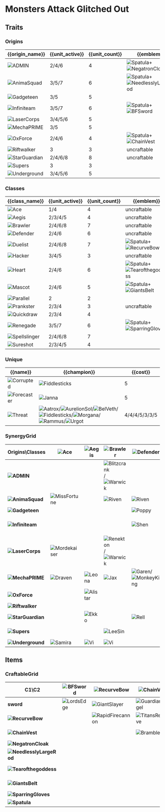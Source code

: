 # Monsters Attack Glitched Out

## Traits
### Origins
| {{origin_name}}                                                       | {{unit_active}} | {{unit_count}} | {{emblem}}                                                                                                            | {{desc}} |
| -                                                                     | -               | -              | -                                                                                                                     | -        |
| ![ADMIN](../tfttraits/icon/set8.5/ADMINEmblemItem.png)                | 2/4/6           | 4              | ![Spatula](../tftitems/icon/set8.5/Spatula.png)+![NegatronCloak](../tftitems/icon/set8.5/NegatronCloak.png)           |          |
| ![AnimaSquad](../tfttraits/icon/set8.5/AnimaSquadEmblemItem.png)      | 3/5/7           | 6              | ![Spatula](../tftitems/icon/set8.5/Spatula.png)+![NeedlesslyLargeRod](../tftitems/icon/set8.5/NeedlesslyLargeRod.png) |          |
| ![Gadgeteen](../tfttraits/icon/set8.5/GenAEEmblemItem.png)            | 3/5             | 5              |                                                                                                                       |          |
| ![Infiniteam](../tfttraits/icon/set8.5/InfiniteamEmblemItem.png)      | 3/5/7           | 6              | ![Spatula](../tftitems/icon/set8.5/Spatula.png)+![BFSword](../tftitems/icon/set8.5/BFSword.png)                       |          |
| ![LaserCorps](../tfttraits/icon/set8.5/InterPolarisEmblemItem.png)    | 3/4/5/6         | 5              |                                                                                                                       |          |
| ![MechaPRIME](../tfttraits/icon/set8.5/ExoPrimeEmblemItem.png)        | 3/5             | 5              |                                                                                                                       |          |
| ![OxForce](../tfttraits/icon/set8.5/OxForceEmblemItem.png)            | 2/4/6           | 4              | ![Spatula](../tftitems/icon/set8.5/Spatula.png)+![ChainVest](../tftitems/icon/set8.5/ChainVest.png)                   |          |
| ![Riftwalker](../tfttraits/icon/set8.5/RiftwalkerEmblemItem.png)      | 3               | 3              | uncraftable                                                                                                           |          |
| ![StarGuardian](../tfttraits/icon/set8.5/StarGuardianEmblemItem.png)  | 2/4/6/8         | 8              | uncraftable                                                                                                           |          |
| ![Supers](../tfttraits/icon/set8.5/Supers.svg)                        | 3               | 3              |                                                                                                                       |          |
| ![Underground](../tfttraits/icon/set8.5/UndergroundTheEmblemItem.png) | 3/4/5/6         | 5              |                                                                                                                       |          |

### Classes
| {{class_name}}                                                    | {{unit_active}} | {{unit_count}} | {{emblem}}                                                                                                        | {{desc}} |
| -                                                                 | -               | -              | -                                                                                                                 | -        |
| ![Ace](../tfttraits/icon/set8.5/AceEmblemItem.png)                | 1/4             | 4              | uncraftable                                                                                                       |          |
| ![Aegis](../tfttraits/icon/set8.5/AegisEmblemItem.png)            | 2/3/4/5         | 4              | uncraftable                                                                                                       |          |
| ![Brawler](../tfttraits/icon/set8.5/BrawlerEmblemItem.png)        | 2/4/6/8         | 7              | uncraftable                                                                                                       |          |
| ![Defender](../tfttraits/icon/set8.5/DefenderEmblemItem.png)      | 2/4/6           | 6              | uncraftable                                                                                                       |          |
| ![Duelist](../tfttraits/icon/set8.5/DuelistEmblemItem.png)        | 2/4/6/8         | 7              | ![Spatula](../tftitems/icon/set8.5/Spatula.png)+![RecurveBow](../tftitems/icon/set8.5/RecurveBow.png)             |          |
| ![Hacker](../tfttraits/icon/set8.5/HackerEmblemItem.png)          | 3/4/5           | 3              | uncraftable                                                                                                       |          |
| ![Heart](../tfttraits/icon/set8.5/HeartEmblemItem.png)            | 2/4/6           | 6              | ![Spatula](../tftitems/icon/set8.5/Spatula.png)+![Tearofthegoddess](../tftitems/icon/set8.5/Tearofthegoddess.png) |          |
| ![Mascot](../tfttraits/icon/set8.5/MascotEmblemItem.png)          | 2/4/6           | 5              | ![Spatula](../tftitems/icon/set8.5/Spatula.png)+![GiantsBelt](../tftitems/icon/set8.5/GiantsBelt.png)             |          |
| ![Parallel](../tfttraits/icon/set8.5/Parallel.svg)                | 2               | 2              |                                                                                                                   |          |
| ![Prankster](../tfttraits/icon/set8.5/PranksterEmblemItem.png)    | 2/3/4           | 3              | uncraftable                                                                                                       |          |
| ![Quickdraw](../tfttraits/icon/set8.5/Quickdraw.svg)              | 2/3/4           | 4              |                                                                                                                   |          |
| ![Renegade](../tfttraits/icon/set8.5/RenegadeEmblemItem.png)      | 3/5/7           | 6              | ![Spatula](../tftitems/icon/set8.5/Spatula.png)+![SparringGloves](../tftitems/icon/set8.5/SparringGloves.png)     |          |
| ![Spellslinger](../tfttraits/icon/set8.5/ChannelerEmblemItem.png) | 2/4/6/8         | 7              |                                                                                                                   |          |
| ![Sureshot](../tfttraits/icon/set8.5/DeadeyeEmblemItem.png)       | 2/3/4/5         | 4              |                                                                                                                   |          |

### Unique
| {{name}}                                               | {{champion}}                                                                                                                                                                                                                                                                                                                                                                          | {{cost}}      |
| -                                                      | -                                                                                                                                                                                                                                                                                                                                                                                     | -             |
| ![Corrupted](../tfttraits/icon/set8.5/Corrupted.svg)   | ![Fiddlesticks](../tftchampions/icon/set8.5/Fiddlesticks.jpg)                                                                                                                                                                                                                                                                                                                         | 5             |
| ![Forecaster](../tfttraits/icon/set8.5/Forecaster.svg) | ![Janna](../tftchampions/icon/set8.5/Janna.jpg)                                                                                                                                                                                                                                                                                                                                       | 5             |
| ![Threat](../tfttraits/icon/set8.5/Threat.svg)         | ![Aatrox](../tftchampions/icon/set8.5/Aatrox.png)/![AurelionSol](../tftchampions/icon/set8.5/AurelionSol.jpg)/![BelVeth](../tftchampions/icon/set8.5/BelVeth.jpg)/![Fiddlesticks](../tftchampions/icon/set8.5/Fiddlesticks.jpg)/![Morgana](../tftchampions/icon/set8.5/Morgana.png)/![Rammus](../tftchampions/icon/set8.5/Rammus.jpg)/![Urgot](../tftchampions/icon/set8.5/Urgot.jpg) | 4/4/4/5/3/3/5 |

### SynergyGrid
| ****Origins\Classes****                                                   | **![Ace](../tfttraits/icon/set8.5/AceEmblemItem.png)**      | **![Aegis](../tfttraits/icon/set8.5/AegisEmblemItem.png)** | **![Brawler](../tfttraits/icon/set8.5/BrawlerEmblemItem.png)**                                                | **![Defender](../tfttraits/icon/set8.5/DefenderEmblemItem.png)**                                          | **![Duelist](../tfttraits/icon/set8.5/DuelistEmblemItem.png)** | **![Hacker](../tfttraits/icon/set8.5/HackerEmblemItem.png)** | **![Heart](../tfttraits/icon/set8.5/HeartEmblemItem.png)** | **![Mascot](../tfttraits/icon/set8.5/MascotEmblemItem.png)** | **![Parallel](../tfttraits/icon/set8.5/Parallel.svg)**        | **![Prankster](../tfttraits/icon/set8.5/PranksterEmblemItem.png)** | **![Quickdraw](../tfttraits/icon/set8.5/Quickdraw.svg)**    | **![Renegade](../tfttraits/icon/set8.5/RenegadeEmblemItem.png)** | **![Spellslinger](../tfttraits/icon/set8.5/ChannelerEmblemItem.png)**                       | **![Sureshot](../tfttraits/icon/set8.5/DeadeyeEmblemItem.png)**                                               |
| -                                                                         | -                                                           | -                                                          | -                                                                                                             | -                                                                                                         | -                                                              | -                                                            | -                                                          | -                                                            | -                                                             | -                                                                  | -                                                           | -                                                                | -                                                                                           | -                                                                                                             |
| **![ADMIN](../tfttraits/icon/set8.5/ADMINEmblemItem.png)**                |                                                             |                                                            | ![Blitzcrank](../tftchampions/icon/set8.5/Blitzcrank.jpg)/![Warwick](../tftchampions/icon/set8.5/Warwick.png) |                                                                                                           |                                                                | ![Leblanc](../tftchampions/icon/set8.5/Leblanc.jpg)          |                                                            |                                                              |                                                               |                                                                    |                                                             | ![Camille](../tftchampions/icon/set8.5/Camille.jpg)              | ![Leblanc](../tftchampions/icon/set8.5/Leblanc.jpg)                                         |                                                                                                               |
| **![AnimaSquad](../tfttraits/icon/set8.5/AnimaSquadEmblemItem.png)**      | ![MissFortune](../tftchampions/icon/set8.5/MissFortune.jpg) |                                                            | ![Riven](../tftchampions/icon/set8.5/Riven.jpg)                                                               | ![Riven](../tftchampions/icon/set8.5/Riven.jpg)                                                           | ![Vayne](../tftchampions/icon/set8.5/Vayne.jpg)                |                                                              |                                                            | ![Nasus](../tftchampions/icon/set8.5/Nasus.jpg)              |                                                               | ![Jinx](../tftchampions/icon/set8.5/Jinx.jpg)                      | ![MissFortune](../tftchampions/icon/set8.5/MissFortune.jpg) | ![Sylas](../tftchampions/icon/set8.5/Sylas.jpg)                  |                                                                                             |                                                                                                               |
| **![Gadgeteen](../tfttraits/icon/set8.5/GenAEEmblemItem.png)**            |                                                             |                                                            |                                                                                                               | ![Poppy](../tftchampions/icon/set8.5/Poppy.jpg)                                                           |                                                                |                                                              | ![Lulu](../tftchampions/icon/set8.5/Lulu.jpg)              | ![Nunu](../tftchampions/icon/set8.5/Nunu.jpg)                |                                                               | ![Gnar](../tftchampions/icon/set8.5/Gnar.png)                      |                                                             |                                                                  | ![Annie](../tftchampions/icon/set8.5/Annie.jpg)                                             |                                                                                                               |
| **![Infiniteam](../tfttraits/icon/set8.5/InfiniteamEmblemItem.png)**      |                                                             |                                                            |                                                                                                               | ![Shen](../tftchampions/icon/set8.5/Shen.png)                                                             | ![TwistedFate](../tftchampions/icon/set8.5/TwistedFate.png)    | ![Shen](../tftchampions/icon/set8.5/Shen.png)                | ![Pantheon](../tftchampions/icon/set8.5/Pantheon.png)      |                                                              | ![EzrealFuture](../tftchampions/icon/set8.5/EzrealFuture.png) |                                                                    | ![Lucian](../tftchampions/icon/set8.5/Lucian.png)           | ![Lucian](../tftchampions/icon/set8.5/Lucian.png)                | ![TwistedFate](../tftchampions/icon/set8.5/TwistedFate.png)                                 | ![Sivir](../tftchampions/icon/set8.5/Sivir.png)/![EzrealFuture](../tftchampions/icon/set8.5/EzrealFuture.png) |
| **![LaserCorps](../tfttraits/icon/set8.5/InterPolarisEmblemItem.png)**    | ![Mordekaiser](../tftchampions/icon/set8.5/Mordekaiser.jpg) |                                                            | ![Renekton](../tftchampions/icon/set8.5/Renekton.jpg)/![Warwick](../tftchampions/icon/set8.5/Warwick.png)     |                                                                                                           | ![Yasuo](../tftchampions/icon/set8.5/Yasuo.jpg)                |                                                              |                                                            |                                                              |                                                               |                                                                    |                                                             |                                                                  |                                                                                             | ![Ashe](../tftchampions/icon/set8.5/Ashe.jpg)                                                                 |
| **![MechaPRIME](../tfttraits/icon/set8.5/ExoPrimeEmblemItem.png)**        | ![Draven](../tftchampions/icon/set8.5/Draven.jpg)           | ![Leona](../tftchampions/icon/set8.5/Leona.jpg)            | ![Jax](../tftchampions/icon/set8.5/Jax.jpg)                                                                   | ![Garen](../tftchampions/icon/set8.5/Garen.png)/![MonkeyKing](../tftchampions/icon/set8.5/MonkeyKing.jpg) |                                                                |                                                              |                                                            |                                                              |                                                               |                                                                    |                                                             | ![Leona](../tftchampions/icon/set8.5/Leona.jpg)                  |                                                                                             |                                                                                                               |
| **![OxForce](../tfttraits/icon/set8.5/OxForceEmblemItem.png)**            |                                                             | ![Alistar](../tftchampions/icon/set8.5/Alistar.jpg)        |                                                                                                               |                                                                                                           | ![Fiora](../tftchampions/icon/set8.5/Fiora.jpg)                |                                                              | ![Viego](../tftchampions/icon/set8.5/Viego.jpg)            | ![Alistar](../tftchampions/icon/set8.5/Alistar.jpg)          |                                                               |                                                                    |                                                             | ![Viego](../tftchampions/icon/set8.5/Viego.jpg)                  | ![Annie](../tftchampions/icon/set8.5/Annie.jpg)                                             |                                                                                                               |
| **![Riftwalker](../tfttraits/icon/set8.5/RiftwalkerEmblemItem.png)**      |                                                             |                                                            |                                                                                                               |                                                                                                           |                                                                | ![Pyke](../tftchampions/icon/set8.5/Pyke.png)                |                                                            | ![Vex](../tftchampions/icon/set8.5/Vex.png)                  |                                                               |                                                                    |                                                             | ![Jhin](../tftchampions/icon/set8.5/Jhin.png)                    |                                                                                             |                                                                                                               |
| **![StarGuardian](../tfttraits/icon/set8.5/StarGuardianEmblemItem.png)**  |                                                             | ![Ekko](../tftchampions/icon/set8.5/Ekko.jpg)              |                                                                                                               | ![Rell](../tftchampions/icon/set8.5/Rell.jpg)                                                             | ![Nilah](../tftchampions/icon/set8.5/Nilah.jpg)                |                                                              | ![Syndra](../tftchampions/icon/set8.5/Syndra.jpg)          |                                                              |                                                               | ![Ekko](../tftchampions/icon/set8.5/Ekko.jpg)                      | ![Kaisa](../tftchampions/icon/set8.5/Kaisa.jpg)             |                                                                  | ![Lux](../tftchampions/icon/set8.5/Lux.jpg)/![Neeko](../tftchampions/icon/set8.5/Neeko.png) |                                                                                                               |
| **![Supers](../tfttraits/icon/set8.5/Supers.svg)**                        |                                                             |                                                            | ![LeeSin](../tftchampions/icon/set8.5/LeeSin.jpg)                                                             |                                                                                                           | ![Gangplank](../tftchampions/icon/set8.5/Gangplank.jpg)        |                                                              | ![LeeSin](../tftchampions/icon/set8.5/LeeSin.jpg)          | ![Malphite](../tftchampions/icon/set8.5/Malphite.jpg)        |                                                               |                                                                    |                                                             |                                                                  |                                                                                             |                                                                                                               |
| **![Underground](../tfttraits/icon/set8.5/UndergroundTheEmblemItem.png)** | ![Samira](../tftchampions/icon/set8.5/Samira.jpg)           | ![Vi](../tftchampions/icon/set8.5/Vi.jpg)                  | ![Vi](../tftchampions/icon/set8.5/Vi.jpg)                                                                     |                                                                                                           | ![Kayle](../tftchampions/icon/set8.5/Kayle.jpg)                |                                                              | ![Sona](../tftchampions/icon/set8.5/Sona.jpg)              |                                                              | ![Ezreal](../tftchampions/icon/set8.5/Ezreal.jpg)             |                                                                    | ![Ezreal](../tftchampions/icon/set8.5/Ezreal.jpg)           |                                                                  | ![Sona](../tftchampions/icon/set8.5/Sona.jpg)                                               | ![Samira](../tftchampions/icon/set8.5/Samira.jpg)                                                             |

## Items
### CraftableGrid
| ****C1\C2****                                                             | **![BFSword](../tftitems/icon/set8.5/BFSword.png)** | **![RecurveBow](../tftitems/icon/set8.5/RecurveBow.png)**       | **![ChainVest](../tftitems/icon/set8.5/ChainVest.png)**     | **![NegatronCloak](../tftitems/icon/set8.5/NegatronCloak.png)**   | **![NeedlesslyLargeRod](../tftitems/icon/set8.5/NeedlesslyLargeRod.png)**   | **![Tearofthegoddess](../tftitems/icon/set8.5/Tearofthegoddess.png)** | **![GiantsBelt](../tftitems/icon/set8.5/GiantsBelt.png)**     | **![SparringGloves](../tftitems/icon/set8.5/SparringGloves.png)** | **![Spatula](../tftitems/icon/set8.5/Spatula.png)**                       |
| -                                                                         | -                                                   | -                                                               | -                                                           | -                                                                 | -                                                                           | -                                                                     | -                                                             | -                                                                 | -                                                                         |
| **sword**                                                                 | ![LordsEdge](../tftitems/icon/set8.5/LordsEdge.png) | ![GiantSlayer](../tftitems/icon/set8.5/GiantSlayer.png)         | ![GuardianAngel](../tftitems/icon/set8.5/GuardianAngel.png) | ![Bloodthirster](../tftitems/icon/set8.5/Bloodthirster.png)       | ![HextechGunblade](../tftitems/icon/set8.5/HextechGunblade.png)             | ![SpearofShojin](../tftitems/icon/set8.5/SpearofShojin.png)           | ![ZekesHerald](../tftitems/icon/set8.5/ZekesHerald.png)       | ![InfinityEdge](../tftitems/icon/set8.5/InfinityEdge.png)         | ![InfiniteamEmblemItem](../tftitems/icon/set8.5/InfiniteamEmblemItem.png) |
| **![RecurveBow](../tftitems/icon/set8.5/RecurveBow.png)**                 |                                                     | ![RapidFirecannon](../tftitems/icon/set8.5/RapidFirecannon.png) | ![TitansResolve](../tftitems/icon/set8.5/TitansResolve.png) | ![RunaansHurricane](../tftitems/icon/set8.5/RunaansHurricane.png) | ![GuinsoosRageblade](../tftitems/icon/set8.5/GuinsoosRageblade.png)         | ![StatikkShiv](../tftitems/icon/set8.5/StatikkShiv.png)               | ![ZzRotPortal](../tftitems/icon/set8.5/ZzRotPortal.png)       | ![LastWhisper](../tftitems/icon/set8.5/LastWhisper.png)           | ![DuelistEmblemItem](../tftitems/icon/set8.5/DuelistEmblemItem.png)       |
| **![ChainVest](../tftitems/icon/set8.5/ChainVest.png)**                   |                                                     |                                                                 | ![BrambleVest](../tftitems/icon/set8.5/BrambleVest.png)     | ![IronWill](../tftitems/icon/set8.5/IronWill.png)                 | ![LocketoftheIronSolari](../tftitems/icon/set8.5/LocketoftheIronSolari.png) | ![Fimbulwinter](../tftitems/icon/set8.5/Fimbulwinter.png)             | ![SunfireCape](../tftitems/icon/set8.5/SunfireCape.png)       | ![Shroud](../tftitems/icon/set8.5/Shroud.png)                     | ![OxForceEmblemItem](../tftitems/icon/set8.5/OxForceEmblemItem.png)       |
| **![NegatronCloak](../tftitems/icon/set8.5/NegatronCloak.png)**           |                                                     |                                                                 |                                                             | ![DragonsClaw](../tftitems/icon/set8.5/DragonsClaw.png)           | ![IonicSpark](../tftitems/icon/set8.5/IonicSpark.png)                       | ![Chalice](../tftitems/icon/set8.5/Chalice.png)                       | ![Zephyr](../tftitems/icon/set8.5/Zephyr.png)                 | ![Quicksilver](../tftitems/icon/set8.5/Quicksilver.png)           | ![ADMINEmblemItem](../tftitems/icon/set8.5/ADMINEmblemItem.png)           |
| **![NeedlesslyLargeRod](../tftitems/icon/set8.5/NeedlesslyLargeRod.png)** |                                                     |                                                                 |                                                             |                                                                   | ![RabadonsDeathcap](../tftitems/icon/set8.5/RabadonsDeathcap.png)           | ![LudensEcho](../tftitems/icon/set8.5/LudensEcho.png)                 | ![Morellonomicon](../tftitems/icon/set8.5/Morellonomicon.png) | ![ArcaneGauntlet](../tftitems/icon/set8.5/ArcaneGauntlet.png)     | ![AnimaSquadEmblemItem](../tftitems/icon/set8.5/AnimaSquadEmblemItem.png) |
| **![Tearofthegoddess](../tftitems/icon/set8.5/Tearofthegoddess.png)**     |                                                     |                                                                 |                                                             |                                                                   |                                                                             | ![BlueSentinel](../tftitems/icon/set8.5/BlueSentinel.png)             | ![Redemption](../tftitems/icon/set8.5/Redemption.png)         | ![HandofJustice](../tftitems/icon/set8.5/HandofJustice.png)       | ![HeartEmblemItem](../tftitems/icon/set8.5/HeartEmblemItem.png)           |
| **![GiantsBelt](../tftitems/icon/set8.5/GiantsBelt.png)**                 |                                                     |                                                                 |                                                             |                                                                   |                                                                             |                                                                       | ![WarmogsArmor](../tftitems/icon/set8.5/WarmogsArmor.png)     | ![Guardbreaker](../tftitems/icon/set8.5/Guardbreaker.png)         | ![MascotEmblemItem](../tftitems/icon/set8.5/MascotEmblemItem.png)         |
| **![SparringGloves](../tftitems/icon/set8.5/SparringGloves.png)**         |                                                     |                                                                 |                                                             |                                                                   |                                                                             |                                                                       |                                                               | ![ThiefsGloves](../tftitems/icon/set8.5/ThiefsGloves.png)         | ![RenegadeEmblemItem](../tftitems/icon/set8.5/RenegadeEmblemItem.png)     |
| **![Spatula](../tftitems/icon/set8.5/Spatula.png)**                       |                                                     |                                                                 |                                                             |                                                                   |                                                                             |                                                                       |                                                               |                                                                   | ![ForceofNature](../tftitems/icon/set8.5/ForceofNature.png)               |